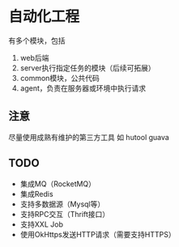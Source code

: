# 自动化工程
有多个模块，包括
1. web后端
2. server执行指定任务的模块（后续可拓展）
3. common模块，公共代码
4. agent，负责在服务器或环境中执行请求

## 注意
尽量使用成熟有维护的第三方工具
如
hutool
guava

## TODO
- 集成MQ（RocketMQ）
- 集成Redis
- 支持多数据源（Mysql等）
- 支持RPC交互（Thrift接口）
- 支持XXL Job
- 使用OkHttps发送HTTP请求（需要支持HTTPS）